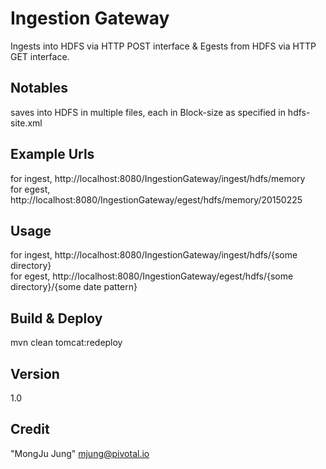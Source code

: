 Ingestion Gateway
=========
Ingests into HDFS via HTTP POST interface & Egests from HDFS via HTTP GET interface.

Notables
----
saves into HDFS in multiple files, each in Block-size as specified in hdfs-site.xml

Example Urls
----
for ingest, http://localhost:8080/IngestionGateway/ingest/hdfs/memory<br />
for egest,  http://localhost:8080/IngestionGateway/egest/hdfs/memory/20150225

Usage
----
for ingest, http://localhost:8080/IngestionGateway/ingest/hdfs/{some directory}<br />
for egest,  http://localhost:8080/IngestionGateway/egest/hdfs/{some directory}/{some date pattern}

Build & Deploy
----
mvn clean tomcat:redeploy

Version
----
1.0

Credit
----
"MongJu Jung" <mjung@pivotal.io> 
